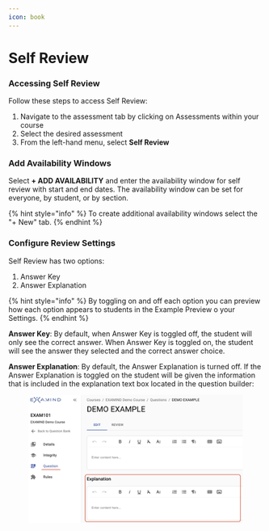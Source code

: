 ```yaml
---
icon: book
---
```


# Self Review

### Accessing Self Review

Follow these steps to access Self Review:

1. Navigate to the assessment tab by clicking on Assessments within your course
2. Select the desired assessment
3. From the left-hand menu, select **Self Review**

### Add Availability Windows

Select **+ ADD AVAILABILITY** and enter the availability window for self review with start and end dates. The availability window can be set for everyone, by student, or by section.

{% hint style="info" %}
To create additional availability windows select the "+ New" tab.&#x20;
{% endhint %}

### Configure Review Settings&#x20;

Self Review has two options:

1. Answer Key
2. Answer Explanation

{% hint style="info" %}
By toggling on and off each option you can preview how each option appears to students in the Example Preview o your Settings.&#x20;
{% endhint %}

**Answer Key**: By default, when Answer Key is toggled off, the student will only see the correct answer. When Answer Key is toggled on, the student will see the answer they selected and the correct answer choice.

**Answer Explanation**: By default, the Answer Explanation is turned off. If the Answer Explanation is toggled on the student will be given the information that is included in the explanation text box located in the question builder:

<figure><img src="../.gitbook/assets/image.png" alt="" width="563"><figcaption></figcaption></figure>



